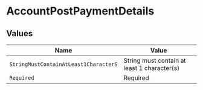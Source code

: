 # AccountPostPaymentDetails


## Values

| Name                                        | Value                                       |
| ------------------------------------------- | ------------------------------------------- |
| `StringMustContainAtLeast1CharacterS`       | String must contain at least 1 character(s) |
| `Required`                                  | Required                                    |